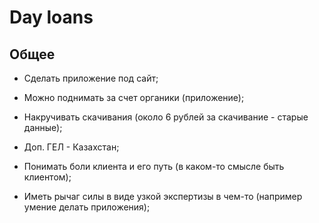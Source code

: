 # Day loans

## Общее

- Сделать приложение под сайт;

- Можно поднимать за счет органики (приложение);

- Накручивать скачивания (около 6 рублей за скачивание - старые данные);

- Доп. ГЕЛ - Казахстан;

- Понимать боли клиента и его путь (в каком-то смысле быть клиентом);

- Иметь рычаг силы в виде узкой экспертизы в чем-то (например умение делать приложения);
